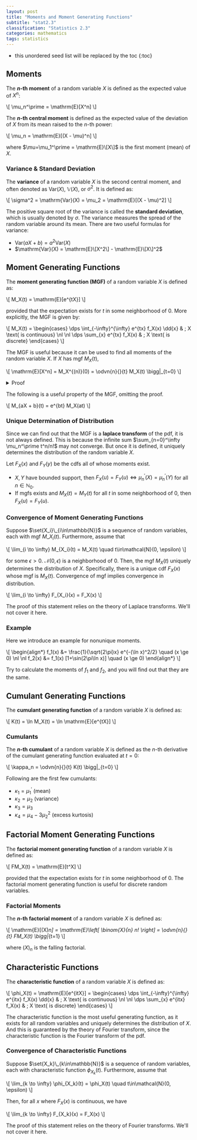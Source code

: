 ```yaml
---
layout: post
title: "Moments and Moment Generating Functions"
subtitle: "stat2.3"
classification: "Statistics 2.3"
categories: mathematics
tags: statistics
---
```


<!--more-->
* this unordered seed list will be replaced by the toc
{:toc}

## Moments

The **$n$-th moment** of a random variable $X$ is defined as the expected value of $X^n$:

\\[
\mu_n^\prime = \mathrm{E}\[X^n\]
\\]

The **$n$-th central moment** is defined as the expected value of the deviation of $X$ from its mean raised to the $n$-th power:

\\[
\mu_n = \mathrm{E}\[(X - \mu)^n\]
\\]

where $\mu=\mu_1^\prime = \mathrm{E}\[X\]$ is the first moment (mean) of $X$.

### Variance & Standard Deviation

The **variance** of a random variable $X$ is the second central moment, and often denoted as
$\mathrm{Var}(X)$, $\mathbb{V}(X)$, or $\sigma^2$. It is defined as:

\\[
\sigma^2 = \mathrm{Var}(X) = \mu_2 = \mathrm{E}\[(X - \mu)^2\]
\\]

The positive square root of the variance is called the **standard deviation**, which is usually denoted by $\sigma$.
The variance measures the spread of the random variable around its mean. There are two useful formulas for variance:

- $\mathrm{Var}(aX + b) = a^2 \mathrm{Var}(X)$
- $\mathrm{Var}(X) = \mathrm{E}\[X^2\] - \mathrm{E}\[X\]^2$

## Moment Generating Functions

The **moment generating function (MGF)** of a random variable $X$ is defined as:

\\[
M_X(t) = \mathrm{E}\[e^{tX}\]
\\]

provided that the expectation exists for $t$ in some neighborhood of $0$. More explicitly, the MGF is given by:

\\[
M_X(t) = \begin{cases}
\dps \int_{-\infty}^{\infty} e^{tx} f_X(x) \dd{x} & ; X \text{ is continuous} \nl \nl
\dps \sum_{x} e^{tx} f_X(x) & ; X \text{ is discrete}
\end{cases}
\\]

The MGF is useful because it can be used to find all moments of the random variable $X$.
If $X$ has mgf $M_X(t)$,

\\[
\mathrm{E}\[X^n\] = M_X^{(n)}(0) = \odvn{n}{}{t} M_X(t) \bigg|_{t=0}
\\]

<details markdown="1"> <summary>Proof</summary>
\\[
\begin{align\*}
\odvn{n}{}{t} M_X(t) &= \odvn{n}{}{t} \int_{-\infty}^{\infty} e^{tx} f_X(x) \dd{x} \nl
&= \int_{-\infty}^{\infty} \odvn{n}{}{t} e^{tx} f_X(x) \dd{x} \nl
&= \int_{-\infty}^{\infty} x^n e^{tx} f_X(x) \dd{x} \nl
&= \mathrm{E}\left[X^n e^{tX}\right]
\end{align\*}
\\]
</details>

The following is a useful property of the MGF, omitting the proof.

\\[
M_{aX + b}(t) = e^{bt} M_X(at)
\\]

### Unique Determination of Distribution

Since we can find out that the MGF is a **laplace transform** of the pdf, it is not always defined.
This is because the infinite sum $\sum_{n=0}^\infty \mu_n^\prime t^n/n!$ may not converge.
But once it is defined, it uniquely determines the distribution of the random variable $X$.

Let $F_X(x)$ and $F_Y(y)$ be the cdfs all of whose moments exist.
- $X,Y$ have bounded support, then $F_X(u)=F_Y(u) \iff \mu_n^\prime(X) = \mu_n^\prime(Y)$ for all $n\in\mathbb{N}_0$.
- If mgfs exists and $M_X(t) = M_Y(t)$ for all $t$ in some neighborhood of $0$, then $F_X(u)=F_Y(u)$.

### Convergence of Moment Generating Functions

Suppose $\set{X_i}\_{i\in\mathbb{N}}$ is a sequence of random variables, each with mgf $M\_{X_i}(t)$.
Furthermore, assume that

\\[
\lim_{i \to \infty} M_{X_i}(t) = M_X(t) \quad t\in\mathcal{N}(0, \epsilon)
\\]

for some $\epsilon > 0$. $\mathcal{N}(0, \epsilon)$ is a neighborhood of $0$.
Then, the mgf $M_X(t)$ uniquely determines the distribution of $X$. Specifically, there is a unique
cdf $F_X(x)$ whose mgf is $M_X(t)$. Convergence of mgf implies convergence in distribution.

\\[
\lim_{i \to \infty} F_{X_i}(x) = F_X(x)
\\]

The proof of this statement relies on the theory of Laplace transforms. We'll not cover it here.

### Example

Here we introduce an example for nonunique moments.

\\[
\begin{align\*}
f_1(x) &= \frac{1}{\sqrt{2\pi}x} e^{-(\ln x)^2/2} \quad (x \ge 0) \nl \nl
f_2(x) &= f_1(x) \[1+\sin(2\pi\ln x)\] \quad (x \ge 0)
\end{align\*}
\\]

Try to calculate the moments of $f_1$ and $f_2$, and you will find out that they are the same.

## Cumulant Generating Functions

The **cumulant generating function** of a random variable $X$ is defined as:

\\[
K(t) = \ln M_X(t) = \ln \mathrm{E}\[e^{tX}\]
\\]

### Cumulants

The **$n$-th cumulant** of a random variable $X$ is defined as the $n$-th derivative of the cumulant generating function evaluated at $t=0$:

\\[
\kappa_n = \odvn{n}{}{t} K(t) \bigg|_{t=0}
\\]

Following are the first few cumulants:
- $\kappa_1 = \mu_1^\prime$ (mean)
- $\kappa_2 = \mu_2$ (variance)
- $\kappa_3 = \mu_3$
- $\kappa_4 = \mu_4 - 3\mu_2^2$ (excess kurtosis)

## Factorial Moment Generating Functions

The **factorial moment generating function** of a random variable $X$ is defined as:

\\[
FM_X(t) = \mathrm{E}\[t^X\]
\\]

provided that the expectation exists for $t$ in some neighborhood of $0$. The factorial moment generating function is useful for discrete random variables.

### Factorial Moments

The **$n$-th factorial moment** of a random variable $X$ is defined as:

\\[
\mathrm{E}\[(X)_n\] = \mathrm{E}\left\[ \binom{X}{n} n! \right\] = \odvn{n}{}{t} FM_X(t) \bigg|_{t=1}
\\]

where $(X)_n$ is the falling factorial.

## Characteristic Functions

The **characteristic function** of a random variable $X$ is defined as:

\\[
\phi_X(t) = \mathrm{E}\[e^{itX}\] = \begin{cases}
\dps \int_{-\infty}^{\infty} e^{itx} f_X(x) \dd{x} & ; X \text{ is continuous} \nl \nl
\dps \sum_{x} e^{itx} f_X(x) & ; X \text{ is discrete}
\end{cases}
\\]

The characteristic function is the most useful generating function,
as it exists for all random variables and uniquely determines the distribution of $X$.
And this is guaranteed by the theory of Fourier transform, since the characteristic function is the Fourier transform of the pdf.

### Convergence of Characteristic Functions

Suppose $\set{X_k}\_{k\in\mathbb{N}}$ is a sequence of random variables, each with characteristic function $\phi_{X_k}(t)$.
Furthermore, assume that

\\[
\lim_{k \to \infty} \phi_{X_k}(t) = \phi_X(t) \quad t\in\mathcal{N}(0, \epsilon)
\\]

Then, for all $x$ where $F_X(x)$ is continuous, we have

\\[
\lim_{k \to \infty} F_{X_k}(x) = F_X(x)
\\]

The proof of this statement relies on the theory of Fourier transforms. We'll not cover it here.